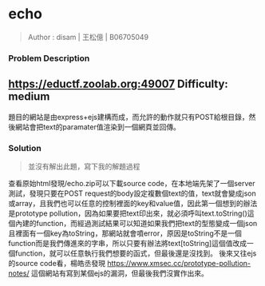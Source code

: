 # echo

> Author : disam | 王松億 | B06705049

### Problem Description
https://eductf.zoolab.org:49007
Difficulty: medium
---
題目的網站是由express+ejs建構而成，而允許的動作就只有POST給根目錄，然後網站會把text的paramater值渲染到一個網頁並回傳。

### Solution 
> 並沒有解出此題，寫下我的解題過程

查看原始html發現/echo.zip可以下載source code，在本地端先架了一個server測試，發現只要在POST request的body設定複數個text的值，text就會變成json或array，且我們也可以任意的控制裡面的key和value值，因此第一個想到的辦法是prototype pollution，因為如果要把text印出來，就必須呼叫text.toString()這個內建的function，而經過測試結果可以知道如果我們把text的型態變成一個json且裡面有一個key為toString，那網站就會噴error，原因是toString不是一個function而是我們傳進來的字串，所以只要有辦法將text[toString]這個值改成一個function，就可以任意執行我們想要的函式，但最後還是沒找到。
後來又往ejs的source code看，楊皓丞發現 https://www.xmsec.cc/prototype-pollution-notes/ 這個網站有寫到某個ejs的漏洞，但最後我們沒實作出來。